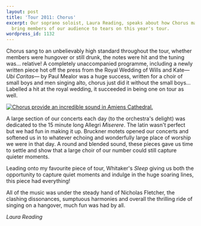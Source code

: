 ```yaml
---
layout: post
title: 'Tour 2011: Chorus'
excerpt: Our soprano soloist, Laura Reading, speaks about how Chorus managed to
  bring members of our audience to tears on this year's tour.
wordpress_id: 1132
---
```


Chorus sang to an unbelievably high standard throughout the tour, whether
members were hungover or still drunk, the notes were hit and the tuning
was&hellip; relative! A completely unaccompanied programme, including a newly
written piece hot off the press from the Royal Wedding of Wills and
Kate&mdash;*Ubi Caritas*&mdash; by Paul Mealor was a huge success, written for
a choir of small boys and men singing alto, chorus just did it without the
small boys&hellip; Labelled a hit at the royal wedding, it succeeded in being
one on tour as well.

<a href="http://eums.eusa.ed.ac.uk/wp-content/uploads/images/h500/tours/society2011_08.jpg"><img class="centred" title="Chorus provide an incredible sound in Amiens Cathedral." src="http://eums.eusa.ed.ac.uk/wp-content/uploads/images/h500/tours/society2011_08.jpg" alt="Chorus provide an incredible sound in Amiens Cathedral."></a>

A large section of our concerts each day (to the orchestra's delight) was
dedicated to the 15 minute long Allegri *Miserere*. The latin wasn't perfect
but we had fun in making it up. Bruckner motets opened our concerts and
softened us in to whatever echoing and wonderfully large place of worship we
were in that day. A round and blended sound, these pieces gave us time to
settle and show that a large choir of our number could still capture quieter
moments.

Leading onto my favourite piece of tour, Whitaker's *Sleep* giving us both the
opportunity to capture quiet moments and indulge in the huge soaring lines,
this piece had everything!

All of the music was under the steady hand of Nicholas Fletcher, the clashing
dissonances, sumptuous harmonies and overall the thrilling ride of singing on a
hangover, much fun was had by all.

*Laura Reading*
